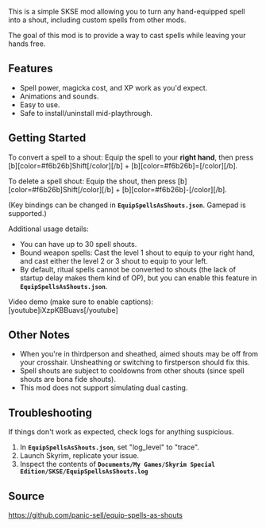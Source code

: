This is a simple SKSE mod allowing you to turn any hand-equipped spell into a shout, including custom spells from other mods.

The goal of this mod is to provide a way to cast spells while leaving your hands free.


## **Features**

- Spell power, magicka cost, and XP work as you'd expect.
- Animations and sounds.
- Easy to use.
- Safe to install/uninstall mid-playthrough.


## **Getting Started**

To convert a spell to a shout: Equip the spell to your **right hand**, then press [b][color=#f6b26b]Shift[/color][/b] + [b][color=#f6b26b]=[/color][/b].

To delete a spell shout: Equip the shout, then press [b][color=#f6b26b]Shift[/color][/b] + [b][color=#f6b26b]-[/color][/b].

(Key bindings can be changed in **`EquipSpellsAsShouts.json`**. Gamepad is supported.)

Additional usage details:
- You can have up to 30 spell shouts.
- Bound weapon spells: Cast the level 1 shout to equip to your right hand, and cast either the level 2 or 3 shout to equip to your left.
- By default, ritual spells cannot be converted to shouts (the lack of startup delay makes them kind of OP), but you can enable this feature in **`EquipSpellsAsShouts.json`**.

Video demo (make sure to enable captions):
[youtube]iXzpKBBuavs[/youtube]


## **Other Notes**

- When you're in thirdperson and sheathed, aimed shouts may be off from your crosshair. Unsheathing or switching to firstperson should fix this.
- Spell shouts are subject to cooldowns from other shouts (since spell shouts are bona fide shouts).
- This mod does not support simulating dual casting.


## **Troubleshooting**

If things don't work as expected, check logs for anything suspicious.
1. In **`EquipSpellsAsShouts.json`**, set "log_level" to "trace".
1. Launch Skyrim, replicate your issue.
1. Inspect the contents of **`Documents/My Games/Skyrim Special Edition/SKSE/EquipSpellsAsShouts.log`**


## **Source**

https://github.com/panic-sell/equip-spells-as-shouts
